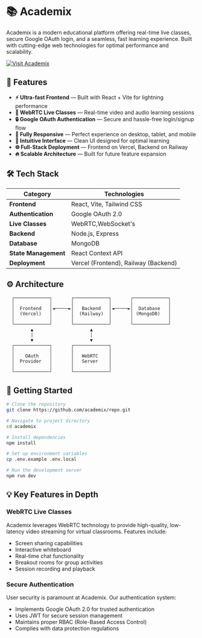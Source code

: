 # 📚 Academix

Academix is a modern educational platform offering real-time live classes, secure Google OAuth login, and a seamless, fast learning experience. Built with cutting-edge web technologies for optimal performance and scalability.

[![Visit Academix](https://img.shields.io/badge/Visit-Academix-4F46E5?style=for-the-badge&logo=vercel)](https://academix-oz6b.vercel.app/)


## 🚀 Features

- **⚡ Ultra-fast Frontend** — Built with React + Vite for lightning performance
- **🎥 WebRTC Live Classes** — Real-time video and audio learning sessions
- **🔒 Google OAuth Authentication** — Secure and hassle-free login/signup flow
- **📱 Fully Responsive** — Perfect experience on desktop, tablet, and mobile
- **🎨 Intuitive Interface** — Clean UI designed for optimal learning
- **🌐 Full-Stack Deployment** — Frontend on Vercel, Backend on Railway
- **🔥 Scalable Architecture** — Built for future feature expansion


## 🛠️ Tech Stack

| Category | Technologies |
|----------|-------------|
| **Frontend** | React, Vite, Tailwind CSS |
| **Authentication** | Google OAuth 2.0 |
| **Live Classes** | WebRTC,WebSocket's |
| **Backend** | Node.js, Express |
| **Database** | MongoDB |
| **State Management** | React Context API |
| **Deployment** | Vercel (Frontend), Railway (Backend) |

## ⚙️ Architecture

```
  ┌─────────────┐       ┌─────────────┐       ┌─────────────┐
  │             │       │             │       │             │
  │  Frontend   │◄─────►│   Backend   │◄─────►│  Database   │
  │  (Vercel)   │       │  (Railway)  │       │ (MongoDB)   │
  │             │       │             │       │             │
  └─────────────┘       └─────────────┘       └─────────────┘
         ▲                     ▲                    
         │                     │                    
         ▼                     ▼                    
  ┌─────────────┐       ┌─────────────┐       
  │             │       │             │       
  │    OAuth    │       │   WebRTC    │       
  │  Provider   │       │   Server    │       
  │             │       │             │       
  └─────────────┘       └─────────────┘       
```

## 🚀 Getting Started

```bash
# Clone the repository
git clone https://github.com/academix/repo.git

# Navigate to project directory
cd academix

# Install dependencies
npm install

# Set up environment variables
cp .env.example .env.local

# Run the development server
npm run dev
```


## 💡 Key Features in Depth

### WebRTC Live Classes

Academix leverages WebRTC technology to provide high-quality, low-latency video streaming for virtual classrooms. Features include:

- Screen sharing capabilities
- Interactive whiteboard
- Real-time chat functionality
- Breakout rooms for group activities
- Session recording and playback

### Secure Authentication

User security is paramount at Academix. Our authentication system:

- Implements Google OAuth 2.0 for trusted authentication
- Uses JWT for secure session management
- Maintains proper RBAC (Role-Based Access Control)
- Complies with data protection regulations


 
